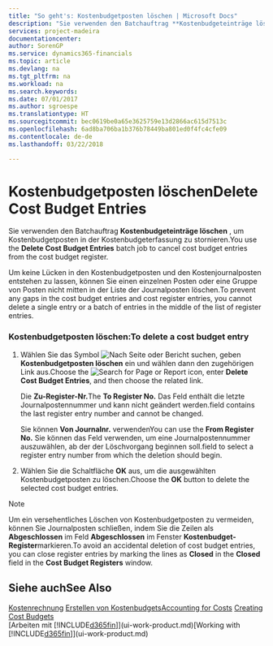 ```yaml
---
title: "So geht's: Kostenbudgetposten löschen | Microsoft Docs"
description: "Sie verwenden den Batchauftrag **Kostenbudgeteinträge löschen** , um Kostenbudgetposten in der Kostenbudgeterfassung zu stornieren."
services: project-madeira
documentationcenter: 
author: SorenGP
ms.service: dynamics365-financials
ms.topic: article
ms.devlang: na
ms.tgt_pltfrm: na
ms.workload: na
ms.search.keywords: 
ms.date: 07/01/2017
ms.author: sgroespe
ms.translationtype: HT
ms.sourcegitcommit: bec0619be0a65e3625759e13d2866ac615d7513c
ms.openlocfilehash: 6ad8ba706ba1b376b78449ba801ed0f4fc4cfe09
ms.contentlocale: de-de
ms.lasthandoff: 03/22/2018

---
```

# <a name="delete-cost-budget-entries"></a><span data-ttu-id="99b88-103">Kostenbudgetposten löschen</span><span class="sxs-lookup"><span data-stu-id="99b88-103">Delete Cost Budget Entries</span></span>
<span data-ttu-id="99b88-104">Sie verwenden den Batchauftrag **Kostenbudgeteinträge löschen** , um Kostenbudgetposten in der Kostenbudgeterfassung zu stornieren.</span><span class="sxs-lookup"><span data-stu-id="99b88-104">You use the **Delete Cost Budget Entries** batch job to cancel cost budget entries from the cost budget register.</span></span>  

<span data-ttu-id="99b88-105">Um keine Lücken in den Kostenbudgetposten und den Kostenjournalposten entstehen zu lassen, können Sie einen einzelnen Posten oder eine Gruppe von Posten nicht mitten in der Liste der Journalposten löschen.</span><span class="sxs-lookup"><span data-stu-id="99b88-105">To prevent any gaps in the cost budget entries and cost register entries, you cannot delete a single entry or a batch of entries in the middle of the list of register entries.</span></span>  

### <a name="to-delete-a-cost-budget-entry"></a><span data-ttu-id="99b88-106">Kostenbudgetposten löschen:</span><span class="sxs-lookup"><span data-stu-id="99b88-106">To delete a cost budget entry</span></span>  

1.  <span data-ttu-id="99b88-107">Wählen Sie das Symbol ![Nach Seite oder Bericht suchen](media/ui-search/search_small.png "Symbol Nach Seite oder Bericht suchen"), geben **Kostenbudgetposten löschen** ein und wählen dann den zugehörigen Link aus.</span><span class="sxs-lookup"><span data-stu-id="99b88-107">Choose the ![Search for Page or Report](media/ui-search/search_small.png "Search for Page or Report icon") icon, enter **Delete Cost Budget Entries**, and then choose the related link.</span></span>  

    <span data-ttu-id="99b88-108">Die **Zu-Register-Nr.**</span><span class="sxs-lookup"><span data-stu-id="99b88-108">The **To Register No.**</span></span> <span data-ttu-id="99b88-109">Das Feld  enthält die letzte Journalpostennummer und kann nicht geändert werden.</span><span class="sxs-lookup"><span data-stu-id="99b88-109">field contains the last register entry number and cannot be changed.</span></span>  

    <span data-ttu-id="99b88-110">Sie können **Von Journalnr.** verwenden</span><span class="sxs-lookup"><span data-stu-id="99b88-110">You can use the **From Register No.**</span></span> <span data-ttu-id="99b88-111">Sie können das Feld  verwenden, um eine Journalpostennummer auszuwählen, ab der der Löschvorgang beginnen soll.</span><span class="sxs-lookup"><span data-stu-id="99b88-111">field to select a register entry number from which the deletion should begin.</span></span>  
2.  <span data-ttu-id="99b88-112">Wählen Sie die Schaltfläche **OK** aus, um die ausgewählten Kostenbudgetposten zu löschen.</span><span class="sxs-lookup"><span data-stu-id="99b88-112">Choose the **OK** button to delete the selected cost budget entries.</span></span>  

> [!NOTE]  
>  <span data-ttu-id="99b88-113">Um ein versehentliches Löschen von Kostenbudgetposten zu vermeiden, können Sie Journalposten schließen, indem Sie die Zeilen als **Abgeschlossen** im Feld **Abgeschlossen** im Fenster **Kostenbudget-Register**markieren.</span><span class="sxs-lookup"><span data-stu-id="99b88-113">To avoid an accidental deletion of cost budget entries, you can close register entries by marking the lines as **Closed** in the **Closed** field in the **Cost Budget Registers** window.</span></span>  

## <a name="see-also"></a><span data-ttu-id="99b88-114">Siehe auch</span><span class="sxs-lookup"><span data-stu-id="99b88-114">See Also</span></span>  
<span data-ttu-id="99b88-115">[Kostenrechnung](finance-manage-cost-accounting.md)
[Erstellen von Kostenbudgets](finance-create-cost-budgets.md)</span><span class="sxs-lookup"><span data-stu-id="99b88-115">[Accounting for Costs](finance-manage-cost-accounting.md)
[Creating Cost Budgets](finance-create-cost-budgets.md)</span></span>  
<span data-ttu-id="99b88-116">[Arbeiten mit [!INCLUDE[d365fin](includes/d365fin_md.md)]](ui-work-product.md)</span><span class="sxs-lookup"><span data-stu-id="99b88-116">[Working with [!INCLUDE[d365fin](includes/d365fin_md.md)]](ui-work-product.md)</span></span>

